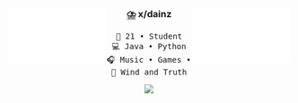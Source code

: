 <div align="center">
    <img src="https://github.com/xdainz/xdainz/blob/main/assets/empty.png?raw=true" width="35%" align="right"/>
    <img src="https://github.com/xdainz/xdainz/blob/main/assets/empty.png?raw=true" width="35%" align="left"/> 
    <h3>⛈️ x/dainz</h3>


<pre>
💬 21 • Student
💻 Java • Python
🎧 Music • Games • Code 
📖 Wind and Truth
</pre>

[![](https://img.shields.io/badge/linkedin-0a66c2)](https://www.linkedin.com/in/mat%C3%ADas-arancibia/)

</div>